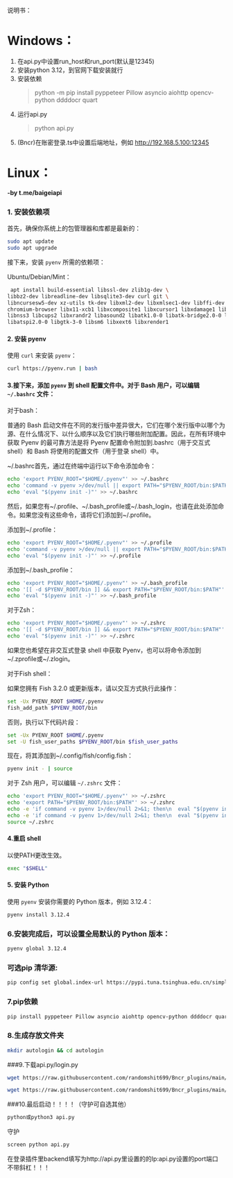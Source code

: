 说明书：  
# Windows：  
1. 在api.py中设置run_host和run_port(默认是12345)   
1. 安装python 3.12，到官网下载安装就行  
2. 安装依赖  
    >python -m pip install pyppeteer Pillow asyncio aiohttp opencv-python ddddocr quart
3. 运行api.py  
    >python api.py
4. (Bncr)在账密登录.ts中设置后端地址，例如 http://192.168.5.100:12345  

# Linux：
**-by t.me/baigeiapi**    
### 1. 安装依赖项

首先，确保你系统上的包管理器和库都是最新的：

```bash
sudo apt update
sudo apt upgrade
```

接下来，安装 `pyenv` 所需的依赖项：

Ubuntu/Debian/Mint：
```bash
 apt install build-essential libssl-dev zlib1g-dev \
libbz2-dev libreadline-dev libsqlite3-dev curl git \
libncursesw5-dev xz-utils tk-dev libxml2-dev libxmlsec1-dev libffi-dev liblzma-dev \
chromium-browser libx11-xcb1 libxcomposite1 libxcursor1 libxdamage1 libxi6 libxtst6 \
libnss3 libcups2 libxrandr2 libasound2 libatk1.0-0 libatk-bridge2.0-0 libpangocairo-1.0-0 \
libatspi2.0-0 libgtk-3-0 libsm6 libxext6 libxrender1
```

#### 2. 安装 pyenv

使用 `curl` 来安装 `pyenv`：

```bash
curl https://pyenv.run | bash
```

#### 3.接下来，添加 `pyenv` 到 shell 配置文件中。对于 Bash 用户，可以编辑 `~/.bashrc` 文件：

对于bash：

普通的 Bash 启动文件在不同的发行版中差异很大，它们在哪个发行版中以哪个为源、在什么情况下、以什么顺序以及它们执行哪些附加配置。因此，在所有环境中获取 Pyenv 的最可靠方法是将 Pyenv 配置命令附加到.bashrc（用于交互式 shell）和 Bash 将使用的配置文件（用于登录 shell）中。

~/.bashrc首先，通过在终端中运行以下命令添加命令：
```bash
echo 'export PYENV_ROOT="$HOME/.pyenv"' >> ~/.bashrc
echo 'command -v pyenv >/dev/null || export PATH="$PYENV_ROOT/bin:$PATH"' >> ~/.bashrc
echo 'eval "$(pyenv init -)"' >> ~/.bashrc
```
然后，如果您有~/.profile、~/.bash_profile或~/.bash_login，也请在此处添加命令。如果您没有这些命令，请将它们添加到~/.profile。

添加到~/.profile：
```bash
echo 'export PYENV_ROOT="$HOME/.pyenv"' >> ~/.profile
echo 'command -v pyenv >/dev/null || export PATH="$PYENV_ROOT/bin:$PATH"' >> ~/.profile
echo 'eval "$(pyenv init -)"' >> ~/.profile
```

添加到~/.bash_profile：
```bash
echo 'export PYENV_ROOT="$HOME/.pyenv"' >> ~/.bash_profile
echo '[[ -d $PYENV_ROOT/bin ]] && export PATH="$PYENV_ROOT/bin:$PATH"' >> ~/.bash_profile
echo 'eval "$(pyenv init -)"' >> ~/.bash_profile
```

对于Zsh：
```bash
echo 'export PYENV_ROOT="$HOME/.pyenv"' >> ~/.zshrc
echo '[[ -d $PYENV_ROOT/bin ]] && export PATH="$PYENV_ROOT/bin:$PATH"' >> ~/.zshrc
echo 'eval "$(pyenv init -)"' >> ~/.zshrc
```
如果您也希望在非交互式登录 shell 中获取 Pyenv，也可以将命令添加到~/.zprofile或~/.zlogin。

对于Fish shell：

如果您拥有 Fish 3.2.0 或更新版本，请以交互方式执行此操作：
```bash
set -Ux PYENV_ROOT $HOME/.pyenv
fish_add_path $PYENV_ROOT/bin
```
否则，执行以下代码片段：
```bash
set -Ux PYENV_ROOT $HOME/.pyenv
set -U fish_user_paths $PYENV_ROOT/bin $fish_user_paths
```
现在，将其添加到~/.config/fish/config.fish：
```bash
pyenv init - | source
```
对于 Zsh 用户，可以编辑 `~/.zshrc` 文件：

```bash
echo 'export PYENV_ROOT="$HOME/.pyenv"' >> ~/.zshrc
echo 'export PATH="$PYENV_ROOT/bin:$PATH"' >> ~/.zshrc
echo -e 'if command -v pyenv 1>/dev/null 2>&1; then\n  eval "$(pyenv init --path)"\nfi' >> ~/.zshrc
echo -e 'if command -v pyenv 1>/dev/null 2>&1; then\n  eval "$(pyenv init -)"\nfi' >> ~/.zshrc
source ~/.zshrc
```
#### 4.重启 shell
以使PATH更改生效。
```bash
exec "$SHELL"
```
#### 5. 安装 Python

使用 `pyenv` 安装你需要的 Python 版本，例如 3.12.4：

```bash
pyenv install 3.12.4
```

###  6.安装完成后，可以设置全局默认的 Python 版本：

```bash
pyenv global 3.12.4
```

### 可选pip 清华源:

```bash
pip config set global.index-url https://pypi.tuna.tsinghua.edu.cn/simple
```

### 7.pip依赖

```bash
pip install pyppeteer Pillow asyncio aiohttp opencv-python ddddocr quart
```

### 8.生成存放文件夹

```bash
mkdir autologin && cd autologin
```

###9.下载api.py/login.py

```bash
wget https://raw.githubusercontent.com/randomshit699/Bncr_plugins/main/plugins/%E9%99%84%E4%BB%B6/%E8%B4%A6%E5%AF%86%E7%99%BB%E5%BD%95/api.py

wget https://raw.githubusercontent.com/randomshit699/Bncr_plugins/main/plugins/%E9%99%84%E4%BB%B6/%E8%B4%A6%E5%AF%86%E7%99%BB%E5%BD%95/login.py
```
###10.最后启动！！！！（守护可自选其他）

```bash
python或python3 api.py
```

守护
```bash
screen python api.py
```


在登录插件里backend填写为http://api.py里设置的的Ip:api.py设置的port端口   不带斜杠！！！
